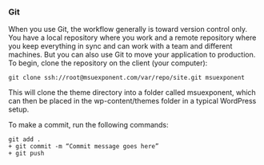 ### Git

When you use Git, the workflow generally is toward version control only. You have a local repository where you work and a remote repository where you keep everything in sync and can work with a team and different machines. But you can also use Git to move your application to production. To begin, clone the repository on the client (your computer):

```
git clone ssh://root@msuexponent.com/var/repo/site.git msuexponent
```

This will clone the theme directory into a folder called msuexponent, which can then be placed in the wp-content/themes folder in a typical WordPress setup. 

To make a commit, run the following commands:

```
git add .
+ git commit -m “Commit message goes here”
+ git push
```